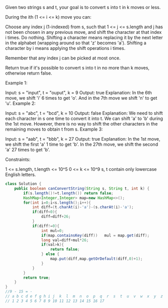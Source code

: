 Given two strings s and t, your goal is to convert s into t in k moves or less.

During the ith (1 <= i <= k) move you can:

Choose any index j (1-indexed) from s, such that 1 <= j <= s.length and j has not been chosen in any previous move, and shift the character at that index i times.
Do nothing.
Shifting a character means replacing it by the next letter in the alphabet (wrapping around so that 'z' becomes 'a'). Shifting a character by i means applying the shift operations i times.

Remember that any index j can be picked at most once.

Return true if it's possible to convert s into t in no more than k moves, otherwise return false.

 

Example 1:

Input: s = "input", t = "ouput", k = 9
Output: true
Explanation: In the 6th move, we shift 'i' 6 times to get 'o'. And in the 7th move we shift 'n' to get 'u'.
Example 2:

Input: s = "abc", t = "bcd", k = 10
Output: false
Explanation: We need to shift each character in s one time to convert it into t. We can shift 'a' to 'b' during the 1st move. However, there is no way to shift the other characters in the remaining moves to obtain t from s.
Example 3:

Input: s = "aab", t = "bbb", k = 27
Output: true
Explanation: In the 1st move, we shift the first 'a' 1 time to get 'b'. In the 27th move, we shift the second 'a' 27 times to get 'b'.
 

Constraints:

1 <= s.length, t.length <= 10^5
0 <= k <= 10^9
s, t contain only lowercase English letters.


```java
class Solution {
    public boolean canConvertString(String s, String t, int k) {
        if(s.length()!=t.length()) return false;
        HashMap<Integer,Integer> map=new HashMap<>();
        for(int i=0;i<s.length();i++){
            int diff=(t.charAt(i)-'a')-(s.charAt(i)-'a');
            if(diff<0){
                diff=diff+26;
            }
            if(diff!=0){
                int mul=0;
                if(map.containsKey(diff))   mul = map.get(diff);
                long val=diff+mul*26;
                if(val>k){
                    return false;
                } else {
                    map.put(diff,map.getOrDefault(diff,0)+1);
                }
            } 
        }
        return true;
    }
}
//9 - 15 = -
// a b c d e f g h i j  k  l  m  n  o  p  q  r  s  t  u  v  w  x  y  z
// 1 2 3 4 5 6 7 8 9 10 11 12 13 14 15 16 17
```
